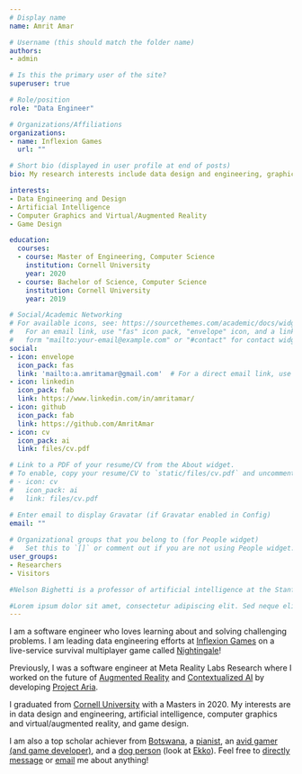```yaml
---
# Display name
name: Amrit Amar

# Username (this should match the folder name)
authors:
- admin

# Is this the primary user of the site?
superuser: true

# Role/position
role: "Data Engineer"

# Organizations/Affiliations
organizations:
- name: Inflexion Games
  url: ""

# Short bio (displayed in user profile at end of posts)
bio: My research interests include data design and engineering, graphics and virtual/augmented reality, and artificial intelligence (particularly alignment, interpretability, and evolutionary algorithms).

interests:
- Data Engineering and Design
- Artificial Intelligence
- Computer Graphics and Virtual/Augmented Reality
- Game Design

education:
  courses:
  - course: Master of Engineering, Computer Science
    institution: Cornell University
    year: 2020
  - course: Bachelor of Science, Computer Science
    institution: Cornell University
    year: 2019

# Social/Academic Networking
# For available icons, see: https://sourcethemes.com/academic/docs/widgets/#icons
#   For an email link, use "fas" icon pack, "envelope" icon, and a link in the
#   form "mailto:your-email@example.com" or "#contact" for contact widget.
social:
- icon: envelope
  icon_pack: fas
  link: 'mailto:a.amritamar@gmail.com'  # For a direct email link, use "mailto:test@example.org".
- icon: linkedin
  icon_pack: fab
  link: https://www.linkedin.com/in/amritamar/
- icon: github
  icon_pack: fab
  link: https://github.com/AmritAmar
- icon: cv
  icon_pack: ai
  link: files/cv.pdf

# Link to a PDF of your resume/CV from the About widget.
# To enable, copy your resume/CV to `static/files/cv.pdf` and uncomment the lines below.  
# - icon: cv
#   icon_pack: ai
#   link: files/cv.pdf

# Enter email to display Gravatar (if Gravatar enabled in Config)
email: ""
  
# Organizational groups that you belong to (for People widget)
#   Set this to `[]` or comment out if you are not using People widget.  
user_groups:
- Researchers
- Visitors

#Nelson Bighetti is a professor of artificial intelligence at the Stanford AI Lab. His research interests include distributed robotics, mobile computing and programmable matter. He leads the Robotic Neurobiology group, which develops self-reconfiguring robots, systems of self-organizing robots, and mobile sensor networks. [link to Google!](http://google.com)

#Lorem ipsum dolor sit amet, consectetur adipiscing elit. Sed neque elit, tristique placerat feugiat ac, facilisis vitae arcu. Proin eget egestas augue. Praesent ut sem nec arcu pellentesque aliquet. Duis dapibus diam vel metus tempus vulputate.
---
```

I am a software engineer who loves learning about and solving challenging problems. I am leading data engineering efforts at [Inflexion Games](https://www.inflexion.io/) on a live-service survival multiplayer game called [Nightingale](https://www.youtube.com/watch?v=raSjAJcftMs)!

Previously, I was a software engineer at Meta Reality Labs Research where I worked on the future of [Augmented Reality](https://tech.fb.com/ar-vr/2021/03/inside-facebook-reality-labs-the-next-era-of-human-computer-interaction/) and [Contextualized AI](https://about.fb.com/news/2021/10/teaching-ai-to-view-the-world-through-your-eyes/) by developing [Project Aria](https://about.meta.com/realitylabs/projectaria/).

I graduated from [Cornell University](https://c.tenor.com/bFLnqeAN_LoAAAAC/andy-bernard-the-office.gif) with a Masters in 2020. My interests are in data design and engineering, artificial intelligence, computer graphics and virtual/augmented reality, and game design. 

I am also a top scholar achiever from [Botswana](https://pixabay.com/images/search/botswana/), a [pianist](https://www.youtube.com/playlist?list=PL3Lzx8hTbaGUHeR0KagT448zOcbd1PEo5), an [avid gamer (and game developer)](https://xkcd.com/606/), and a [dog person](https://www.youtube.com/watch?v=ah6fmNEtXFI&feature=emb_logo) (look at [Ekko](https://www.instagram.com/p/CLz7YHlpcVW/)). Feel free to [directly message](https://twitter.com/_SirHack3r) or [email](mailto:a.amritamar@gmail.com) me about anything!
